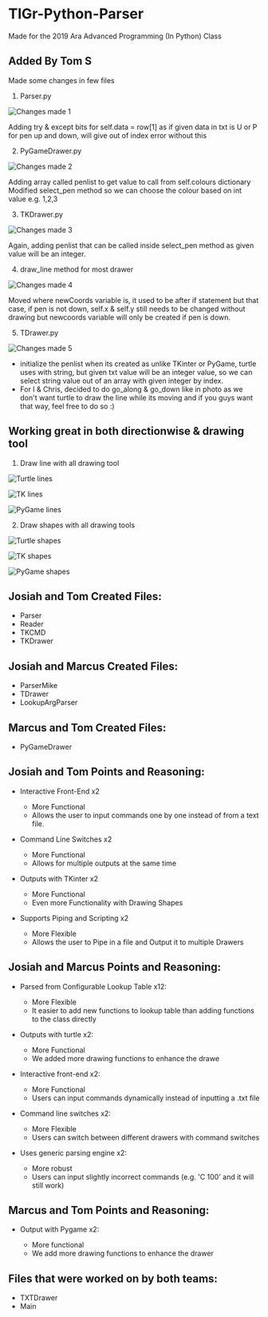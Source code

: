 # TIGr-Python-Parser
Made for the 2019 Ara Advanced Programming (In Python) Class

## Added By Tom S
Made some changes in few files
1. Parser.py

![Changes made 1](https://github.com/jok0436/TIGr-Python-Parser/blob/ATeamJoMaTo/image/change1.JPG)

Adding try & except bits for self.data = row[1] as if given data in txt is U or P
for pen up and down, will give out of index error without this

2. PyGameDrawer.py

![Changes made 2](https://github.com/jok0436/TIGr-Python-Parser/blob/ATeamJoMaTo/image/change2.JPG)

Adding array called penlist to get value to call from self.colours dictionary
Modified select_pen method so we can choose the colour based on int value e.g. 1,2,3

3. TKDrawer.py

![Changes made 3](https://github.com/jok0436/TIGr-Python-Parser/blob/ATeamJoMaTo/image/change3.JPG)

Again, adding penlist that can be called inside select_pen method as given value will be an integer.

4. draw_line method for most drawer

![Changes made 4](https://github.com/jok0436/TIGr-Python-Parser/blob/ATeamJoMaTo/image/change4.JPG)

Moved where newCoords variable is, it used to be after if statement but that case, if pen is not down, self.x & self.y still needs to be changed without drawing but newcoords variable will only be created if pen is down.

5. TDrawer.py

![Changes made 5](https://github.com/jok0436/TIGr-Python-Parser/blob/ATeamJoMaTo/image/change5.JPG)

* initialize the penlist when its created as unlike TKinter or PyGame, turtle uses with string, but given txt value will be an integer value, so we can select string value out of an array with given integer by index.
* For I & Chris, decided to do go_along & go_down like in photo as we don't want turtle to draw the line while its moving and if you guys want that way, feel free to do so :)


## Working great in both directionwise & drawing tool

1. Draw line with all drawing tool

![Turtle lines](https://github.com/jok0436/TIGr-Python-Parser/blob/ATeamJoMaTo/image/T.JPG)

![TK lines](https://github.com/jok0436/TIGr-Python-Parser/blob/ATeamJoMaTo/image/TK.JPG)

![PyGame lines](https://github.com/jok0436/TIGr-Python-Parser/blob/ATeamJoMaTo/image/P.JPG)

2. Draw shapes with all drawing tools

![Turtle shapes](https://github.com/jok0436/TIGr-Python-Parser/blob/ATeamJoMaTo/image/T1.JPG)

![TK shapes](https://github.com/jok0436/TIGr-Python-Parser/blob/ATeamJoMaTo/image/TK1.JPG)

![PyGame shapes](https://github.com/jok0436/TIGr-Python-Parser/blob/ATeamJoMaTo/image/P1.JPG)



## Josiah and Tom Created Files:

* Parser
* Reader
* TKCMD
* TKDrawer


## Josiah and Marcus Created Files:

* ParserMike
* TDrawer
* LookupArgParser


## Marcus and Tom Created Files:

* PyGameDrawer


## Josiah and Tom Points and Reasoning:

* Interactive Front-End x2

	* More Functional
	* Allows the user to input commands one by one instead of from a text file.
	
* Command Line Switches x2

	* More Functional
	* Allows for multiple outputs at the same time
	
* Outputs with TKinter x2

	* More Functional
	* Even more Functionality with Drawing Shapes
	
* Supports Piping and Scripting x2

	* More Flexible
	* Allows the user to Pipe in a file and Output it to multiple Drawers


## Josiah and Marcus Points and Reasoning:

* Parsed from Configurable Lookup Table x12:
	
	* More Flexible
	* It easier to add new functions to lookup table than adding functions to the class directly
  
* Outputs with turtle x2:

  * More Functional
  * We added more drawing functions to enhance the drawe
  
* Interactive front-end x2:

  * More Functional
  * Users can input commands dynamically instead of inputting a .txt file
  
* Command line switches x2:

  * More Flexible
  * Users can switch between different drawers with command switches
  
* Uses generic parsing engine x2:
  
  * More robust
  * Users can input slightly incorrect commands (e.g. 'C           100' and it will still work)


## Marcus and Tom Points and Reasoning:

* Output with Pygame x2:

	* More functional
	* We add more drawing functions to enhance the drawer


## Files that were worked on by both teams:

* TXTDrawer
* Main
